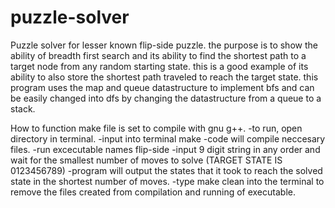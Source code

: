 # puzzle-solver
Puzzle solver for lesser known flip-side puzzle. the purpose is to show the ability of breadth first search and its ability to find the shortest path to a target node from any random starting state. this is a good example of its ability to also store the shortest path traveled to reach the target state. this program uses the map and queue datastructure to implement bfs and can be easily changed into dfs by changing the datastructure from a queue to a stack.

How to function
make file is set to compile with gnu g++.
-to run, open directory in terminal. 
-input into terminal make
    -code will compile neccesary files.
-run excecutable names flip-side
    -input 9 digit string in any order and wait for the smallest number of moves to solve
    (TARGET STATE IS 0123456789) 
    -program will output the states that it took to reach the solved state in the shortest 
    number of moves.
-type make clean into the terminal to remove the files created from compilation and running of executable.
